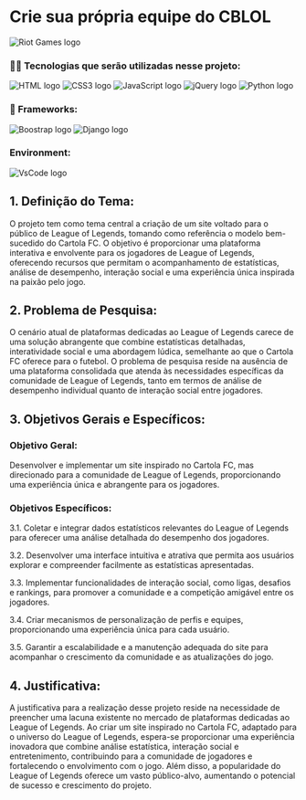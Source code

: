 # Crie sua própria equipe do CBLOL

![Riot Games logo](https://img.shields.io/badge/Riot_Games-D32936?style=for-the-badge&logo=riot-games&logoColor=white)

### 👨‍💻 Tecnologias que serão utilizadas nesse projeto:

![HTML logo](https://img.shields.io/badge/HTML5-E34F26?style=for-the-badge&logo=html5&logoColor=white)
![CSS3 logo](https://img.shields.io/badge/CSS3-1572B6?style=for-the-badge&logo=css3&logoColor=white)
![JavaScript logo](https://img.shields.io/badge/JavaScript-323330?style=for-the-badge&logo=javascript&logoColor=F7DF1E)
![jQuery logo](https://img.shields.io/badge/jQuery-0769AD?style=for-the-badge&logo=jquery&logoColor=white)
![Python logo](https://img.shields.io/badge/Python-FFD43B?style=for-the-badge&logo=python&logoColor=blue)

### 🚀 Frameworks:

![Boostrap logo](https://img.shields.io/badge/Bootstrap-563D7C?style=for-the-badge&logo=bootstrap&logoColor=white)
![Django logo](https://img.shields.io/badge/Django-092E20?style=for-the-badge&logo=django&logoColor=green)

### Environment:
![VsCode logo](https://img.shields.io/badge/Visual_Studio_Code-0078D4?style=for-the-badge&logo=visual%20studio%20code&logoColor=white)

## 1. Definição do Tema:
O projeto tem como tema central a criação de um site voltado para o público de League of Legends, tomando como referência o modelo bem-sucedido do Cartola FC. O objetivo é proporcionar uma plataforma interativa e envolvente para os jogadores de League of Legends, oferecendo recursos que permitam o acompanhamento de estatísticas, análise de desempenho, interação social e uma experiência única inspirada na paixão pelo jogo.

## 2. Problema de Pesquisa:
O cenário atual de plataformas dedicadas ao League of Legends carece de uma solução abrangente que combine estatísticas detalhadas, interatividade social e uma abordagem lúdica, semelhante ao que o Cartola FC oferece para o futebol. O problema de pesquisa reside na ausência de uma plataforma consolidada que atenda às necessidades específicas da comunidade de League of Legends, tanto em termos de análise de desempenho individual quanto de interação social entre jogadores.

## 3. Objetivos Gerais e Específicos:

### Objetivo Geral:
Desenvolver e implementar um site inspirado no Cartola FC, mas direcionado para a comunidade de League of Legends, proporcionando uma experiência única e abrangente para os jogadores.

### Objetivos Específicos:

3.1. Coletar e integrar dados estatísticos relevantes do League of Legends para oferecer uma análise detalhada do desempenho dos jogadores.

3.2. Desenvolver uma interface intuitiva e atrativa que permita aos usuários explorar e compreender facilmente as estatísticas apresentadas.

3.3. Implementar funcionalidades de interação social, como ligas, desafios e rankings, para promover a comunidade e a competição amigável entre os jogadores.

3.4. Criar mecanismos de personalização de perfis e equipes, proporcionando uma experiência única para cada usuário.

3.5. Garantir a escalabilidade e a manutenção adequada do site para acompanhar o crescimento da comunidade e as atualizações do jogo.

## 4. Justificativa:
A justificativa para a realização desse projeto reside na necessidade de preencher uma lacuna existente no mercado de plataformas dedicadas ao League of Legends. Ao criar um site inspirado no Cartola FC, adaptado para o universo do League of Legends, espera-se proporcionar uma experiência inovadora que combine análise estatística, interação social e entretenimento, contribuindo para a comunidade de jogadores e fortalecendo o envolvimento com o jogo. Além disso, a popularidade do League of Legends oferece um vasto público-alvo, aumentando o potencial de sucesso e crescimento do projeto.
